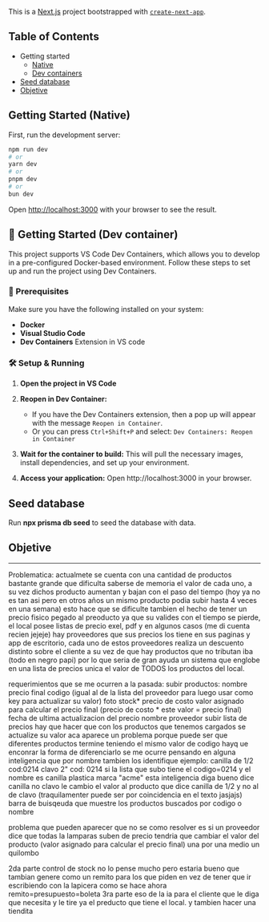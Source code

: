 This is a [Next.js](https://nextjs.org) project bootstrapped with [`create-next-app`](https://nextjs.org/docs/app/api-reference/cli/create-next-app).

## Table of Contents
- Getting started
	- [Native](#getting-started-native)
	- [Dev containers](#getting-started-dev-containers)
- [Seed database](#seed) 
- [Objetive](#objetive)

<a name="getting-started-native"></a>
## Getting Started (Native)
First, run the development server:

```bash
npm run dev
# or
yarn dev
# or
pnpm dev
# or
bun dev
```

Open [http://localhost:3000](http://localhost:3000) with your browser to see the result.

<a name="getting-started-dev-containers"></a>
## 🚀 Getting Started (Dev container)
This project supports VS Code Dev Containers, which allows you to develop in a pre-configured Docker-based environment. Follow these steps to set up and run the project using Dev Containers.

### 📌 Prerequisites
Make sure you have the following installed on your system:

* **Docker**
* **Visual Studio Code**
* **Dev Containers** Extension in VS code

### 🛠️ Setup & Running
1.  **Open the project in VS Code**

2. **Reopen in Dev Container:** 
     * If you have the Dev Containers extension, then a pop up will appear with the message  `Reopen in Container`. 
     * Or you can press `Ctrl+Shift+P` and select: `` Dev Containers: Reopen in Container ``

3. **Wait for the container to build:**
This will pull the necessary images, install dependencies, and set up your environment.

4. **Access your application:**
Open http://localhost:3000 in your browser.

<a name="seed"></a>
## Seed database
Run **npx prisma db seed** to seed the database with data.

## Objetive

------------------------------------------------------------------------------------------------------------
Problematica:
    actualmete se cuenta con una cantidad de productos bastante grande que dificulta saberse de memoria el valor de cada uno, a su vez dichos producto aumentan y bajan con el paso del tiempo (hoy ya no es tan asi pero en otros años un mismo producto podia subir hasta 4 veces en una semana) esto hace que se dificulte tambien el hecho de tener un precio fisico pegado al preoducto ya que su valides con el tiempo se pierde, el local posee listas de precio exel, pdf y en algunos casos (me di cuenta recien jejeje) hay proveedores que sus precios los tiene en sus paginas y app de escritorio, cada uno de estos proveedores realiza un descuento distinto sobre el cliente a su vez de que hay productos que no tributan iba (todo en negro papi) por lo que seria de gran ayuda un sistema que englobe en una lista de precios unica el valor de TODOS los productos del local.

requerimientos que se me ocurren a la pasada:
    subir productos:
        nombre
        precio final
        codigo (igual al de la lista del proveedor para luego usar como key para actualizar su valor)
        foto
        stock*
        precio de costo
        valor asignado para calcular el precio final (precio de costo * este valor = precio final)
        fecha de ultima actualizacion del precio
        nombre proveedor 
    subir lista de precios
        hay que hacer que con los productos que tenemos cargados se actualize su valor aca aparece un problema porque puede ser que diferentes productos termine teniendo el mismo valor de codigo hayq ue enconrar la forma de diferenciarlo se me ocurre pensando en alguna inteligencia que por nombre tambien los identifique ejemplo:
        canilla de 1/2 cod:0214
        clavo 2" cod: 0214
        si la lista que subo tiene el codigo=0214 y el nombre es canilla plastica marca "acme" esta inteligencia diga bueno dice canilla no clavo le cambio el valor al producto que dice canilla de 1/2 y no al de clavo (traquilamenter puede ser por coincidencia en el texto jasjajs)
    barra de buisqeuda que muestre los productos buscados por codigo o nombre

problema que pueden aparecer que no se como resolver es si un proveedor dice que todas la lamparas suben de precio tendria que cambiar el valor del producto (valor asignado para calcular el precio final) una por una medio un quilombo 

2da parte 
    control de stock
        no lo pense mucho pero estaria bueno que tambian genere como un remito para los que piden en vez de tener que ir escribiendo con la lapicera como se hace ahora remito=presupuesto=boleta
3ra parte
    eso de la ia para el cliente que le diga que necesita y le tire ya el preducto que tiene el local. y tambien hacer una tiendita 
